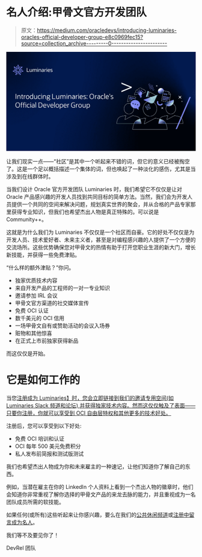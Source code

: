 # 名人介绍:甲骨文官方开发团队

> 原文：<https://medium.com/oracledevs/introducing-luminaries-oracles-official-developer-group-e8c0969fec15?source=collection_archive---------0----------------------->

![](img/07024267e74b5b96dc1771990321cb31.png)

让我们现实一点——“社区”是其中一个听起来不错的词，但它的意义已经被掏空了。这是一个足以概括描述一个集体的词，但也唤起了一种淡化的感伤，尤其是当涉及到在线群体时。

当我们设计 Oracle 官方开发团队 Luminaries 时，我们希望它不仅仅是让对 Oracle 产品感兴趣的开发人员找到共同目标的简单方法。当然，我们会为开发人员提供一个共同的空间来解决问题，规划真实世界的聚会，并从合格的产品专家那里获得专业知识，但我们也希望杰出人物是真正特殊的。可以说是 Community++。

这就是为什么我们为 Luminaries 不仅仅是一个社区而自豪。它的好处不仅仅是为开发人员、技术爱好者、未来主义者，甚至是对编程感兴趣的人提供了一个方便的交流场所。这些优势确保您对甲骨文的热情有助于打开您职业生涯的新大门，增长新技能，并获得一些免费津贴。

“什么样的额外津贴？”你问。

*   独家优质技术内容
*   来自开发产品的工程师的一对一专业知识
*   邀请参加 IRL 会议
*   甲骨文官方渠道的社交媒体宣传
*   免费 OCI 认证
*   数千美元的 OCI 信用
*   一场甲骨文自有或赞助活动的会议入场券
*   赃物和其他惊喜
*   在正式上市前独家获得新品

而这仅仅是开始。

# 它是如何工作的

当您[注册成为 Luminaries】时，您会立即链接到我们的邀请专用空间(如 Luminaries Slack 频道和论坛),并获得独家技术内容。然而这仅仅触及了表面——只要你注册，你就可以享受到 OCI 自由层特权和其他更多的技术好处。](https://go.oracle.com/LP=131487?elqCampaignId=365228&nsl=lum&src1=:so:bl:or:dg:odv:::Luminaries_Blog&SC=:so:bl:or:dg:odv:::Luminaries_Blog&pcode=WWMK221006P00010)

注册后，您可以享受到以下好处:

*   免费 OCI 培训和认证
*   OCI 每年 500 美元免费积分
*   私人发布前简报和测试版测试

我们也希望杰出人物成为你和未来雇主的一种速记，让他们知道你了解自己的东西。

例如，当潜在雇主在你的 LinkedIn 个人资料上看到一个杰出人物的徽章时，他们会知道你非常重视了解你选择的甲骨文产品的来龙去脉的能力，并且重视成为一名团队成员所需的软技能。

如果任何(或所有)这些听起来让你感兴趣，要么在我们的[公共休闲频道](https://bit.ly/odevrel_slack)或[注册中留言成为名人](https://go.oracle.com/LP=131487?elqCampaignId=365228&nsl=lum&src1=:so:bl:or:dg:odv:::Luminaries_Blog&SC=:so:bl:or:dg:odv:::Luminaries_Blog&pcode=WWMK221006P00010)。

我们等不及要见你了！

DevRel 团队